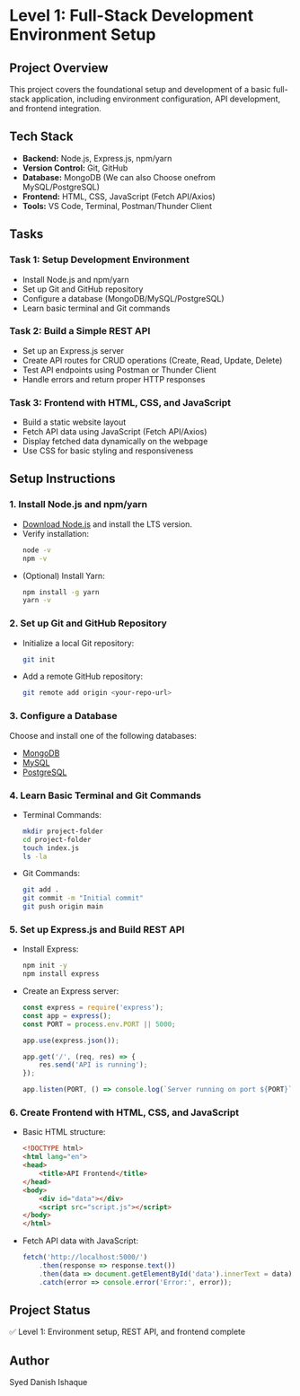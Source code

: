 # Level 1: Full-Stack Development Environment Setup

## Project Overview
This project covers the foundational setup and development of a basic full-stack application, including environment configuration, API development, and frontend integration.

## Tech Stack
- **Backend:** Node.js, Express.js, npm/yarn
- **Version Control:** Git, GitHub
- **Database:** MongoDB  (We can also Choose onefrom MySQL/PostgreSQL)
- **Frontend:** HTML, CSS, JavaScript (Fetch API/Axios)
- **Tools:** VS Code, Terminal, Postman/Thunder Client

## Tasks

### Task 1: Setup Development Environment
- Install Node.js and npm/yarn
- Set up Git and GitHub repository
- Configure a database (MongoDB/MySQL/PostgreSQL)
- Learn basic terminal and Git commands

### Task 2: Build a Simple REST API
- Set up an Express.js server
- Create API routes for CRUD operations (Create, Read, Update, Delete)
- Test API endpoints using Postman or Thunder Client
- Handle errors and return proper HTTP responses

### Task 3: Frontend with HTML, CSS, and JavaScript
- Build a static website layout
- Fetch API data using JavaScript (Fetch API/Axios)
- Display fetched data dynamically on the webpage
- Use CSS for basic styling and responsiveness

## Setup Instructions

### 1. Install Node.js and npm/yarn
- [Download Node.js](https://nodejs.org/) and install the LTS version.
- Verify installation:
    ```bash
    node -v
    npm -v
    ```
- (Optional) Install Yarn:
    ```bash
    npm install -g yarn
    yarn -v
    ```

### 2. Set up Git and GitHub Repository
- Initialize a local Git repository:
    ```bash
    git init
    ```
- Add a remote GitHub repository:
    ```bash
    git remote add origin <your-repo-url>
    ```

### 3. Configure a Database
Choose and install one of the following databases:
- [MongoDB](https://www.mongodb.com/try/download/community)
- [MySQL](https://dev.mysql.com/downloads/)
- [PostgreSQL](https://www.postgresql.org/download/)

### 4. Learn Basic Terminal and Git Commands
- Terminal Commands:
    ```bash
    mkdir project-folder
    cd project-folder
    touch index.js
    ls -la
    ```
- Git Commands:
    ```bash
    git add .
    git commit -m "Initial commit"
    git push origin main
    ```

### 5. Set up Express.js and Build REST API
- Install Express:
    ```bash
    npm init -y
    npm install express
    ```
- Create an Express server:
    ```javascript
    const express = require('express');
    const app = express();
    const PORT = process.env.PORT || 5000;

    app.use(express.json());

    app.get('/', (req, res) => {
        res.send('API is running');
    });

    app.listen(PORT, () => console.log(`Server running on port ${PORT}`));
    ```

### 6. Create Frontend with HTML, CSS, and JavaScript
- Basic HTML structure:
    ```html
    <!DOCTYPE html>
    <html lang="en">
    <head>
        <title>API Frontend</title>
    </head>
    <body>
        <div id="data"></div>
        <script src="script.js"></script>
    </body>
    </html>
    ```
- Fetch API data with JavaScript:
    ```javascript
    fetch('http://localhost:5000/')
        .then(response => response.text())
        .then(data => document.getElementById('data').innerText = data)
        .catch(error => console.error('Error:', error));
    ```

## Project Status
✅ Level 1: Environment setup, REST API, and frontend complete

## Author
Syed Danish Ishaque

